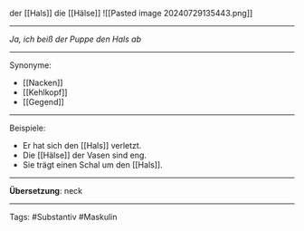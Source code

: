 der [[Hals]]
die [[Hälse]]
![[Pasted image 20240729135443.png]]

---
*Ja, ich beiß der Puppe den Hals ab*  


---

Synonyme:
- [[Nacken]]
- [[Kehlkopf]]
- [[Gegend]]

---

Beispiele:

- Er hat sich den [[Hals]] verletzt.
- Die [[Hälse]] der Vasen sind eng.
- Sie trägt einen Schal um den [[Hals]].

---

**Übersetzung**: neck

---

Tags:
#Substantiv
#Maskulin 